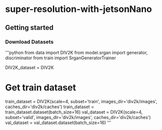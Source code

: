 # super-resolution-with-jetsonNano

## Getting started
### Download Datasets
'''python
  from data import DIV2K
  from model.srgan import generator, discriminator
  from train import SrganGeneratorTrainer

  DIV2K_dataset = DIV2K

  # Get train dataset
  train_dataset = DIV2K(scale=4, subset='train', images_dir='div2k/images', caches_dir='div2k/caches')
  train_dataset = train_dataset.dataset(batch_size=16)
  val_dataset = DIV2K(scale=4, subset='valid', images_dir='div2k/images', caches_dir='div2k/caches')
  val_dataset = val_dataset.dataset(batch_size=16)
'''

